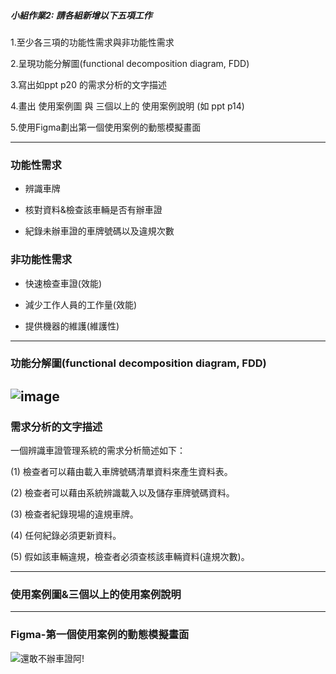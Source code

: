##### 小組作業2: 請各組新增以下五項工作
1.至少各三項的功能性需求與非功能性需求

2.呈現功能分解圖(functional decomposition diagram, FDD)

3.寫出如ppt p20 的需求分析的文字描述

4.畫出 使用案例圖 與 三個以上的 使用案例說明 (如 ppt p14)

5.使用Figma劃出第一個使用案例的動態模擬畫面

---
### 功能性需求
* 辨識車牌 

* 核對資料&檢查該車輛是否有辦車證

* 紀錄未辦車證的車牌號碼以及違規次數
### 非功能性需求
* 快速檢查車證(效能)

* 減少工作人員的工作量(效能)

* 提供機器的維護(維護性)

---
### 功能分解圖(functional decomposition diagram, FDD)

![image](https://user-images.githubusercontent.com/113968695/197147049-73513a55-b4cb-40ca-9a8b-5620bf024d72.png)
---
### 需求分析的文字描述
一個辨識車證管理系統的需求分析簡述如下：

(1) 檢查者可以藉由載入車牌號碼清單資料來產生資料表。

(2) 檢查者可以藉由系統辨識載入以及儲存車牌號碼資料。

(3) 檢查者紀錄現場的違規車牌。

(4) 任何紀錄必須更新資料。

(5) 假如該車輛違規，檢查者必須查核該車輛資料(違規次數)。

---
### 使用案例圖&三個以上的使用案例說明

---
### Figma-第一個使用案例的動態模擬畫面

![還敢不辦車證阿!](https://user-images.githubusercontent.com/113971438/197529889-374582d4-97f9-4dbe-bbb4-b4c51ed0b1c7.png)
